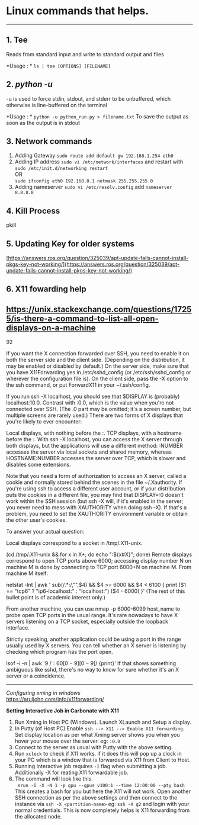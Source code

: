 # Linux commands that helps.
---
## 1. Tee
Reads from standard input and write to standard output and files

*Usage : *
``` ls | tee [OPTIONS] [FILENAME] ```

## 2. *python -u*
-u is used to force stdin, stdout, and stderr to be unbuffered, which otherwise is line-buffered on the terminal

*Usage : *
``` python -u python_run.py > filename.txt ```
To save the output as soon as the output is in stdout

## 3. Network commands

1. Adding Gateway
```sudo route add default gw 192.168.1.254 eth0```
2. Adding IP address
```sudo vi /etc/network/interfaces``` 
and restart with
``` sudo /etc/init.d/networking restart ```  
OR  
```sudo ifconfig eth0 192.168.0.1 netmask 255.255.255.0```
3. Adding nameserver
```sudo vi /etc/resolv.config```
add ```nameserver 8.8.8.8```

## 4. Kill Process
pkill

## 5. Updating Key for older systems

[https://answers.ros.org/question/325039/apt-update-fails-cannot-install-pkgs-key-not-working/](https://answers.ros.org/question/325039/apt-update-fails-cannot-install-pkgs-key-not-working/)
 
## 6. X11 fowarding help

https://unix.stackexchange.com/questions/17255/is-there-a-command-to-list-all-open-displays-on-a-machine
---
92

If you want the X connection forwarded over SSH, you need to enable it on both the server side and the client side. (Depending on the distribution, it may be enabled or disabled by default.) On the server side, make sure that you have X11Forwarding yes in /etc/sshd_config (or /etc/ssh/sshd_config or wherever the configuration file is). On the client side, pass the -X option to the ssh command, or put ForwardX11 in your ~/.ssh/config.

If you run ssh -X localhost, you should see that $DISPLAY is (probably) localhost:10.0. Contrast with :0.0, which is the value when you're not connected over SSH. (The .0 part may be omitted; it's a screen number, but multiple screens are rarely used.) There are two forms of X displays that you're likely to ever encounter:

Local displays, with nothing before the :.
TCP displays, with a hostname before the :.
With ssh -X localhost, you can access the X server through both displays, but the applications will use a different method: :NUMBER accesses the server via local sockets and shared memory, whereas HOSTNAME:NUMBER accesses the server over TCP, which is slower and disables some extensions.

Note that you need a form of authorization to access an X server, called a cookie and normally stored behind the scenes in the file ~/.Xauthority. If you're using ssh to access a different user account, or if your distribution puts the cookies in a different file, you may find that DISPLAY=:0 doesn't work within the SSH session (but ssh -X will, if it's enabled in the server; you never need to mess with XAUTHORITY when doing ssh -X). If that's a problem, you need to set the XAUTHORITY environment variable or obtain the other user's cookies.

To answer your actual question:

Local displays correspond to a socket in /tmp/.X11-unix.

(cd /tmp/.X11-unix && for x in X*; do echo ":${x#X}"; done)
Remote displays correspond to open TCP ports above 6000; accessing display number N on machine M is done by connecting to TCP port 6000+N on machine M. From machine M itself:

netstat -lnt | awk '
  sub(/.*:/,"",$4) && $4 >= 6000 && $4 < 6100 {
    print ($1 == "tcp6" ? "ip6-localhost:" : "localhost:") ($4 - 6000)
  }'
(The rest of this bullet point is of academic interest only.)

From another machine, you can use nmap -p 6000-6099 host_name to probe open TCP ports in the usual range. It's rare nowadays to have X servers listening on a TCP socket, especially outside the loopback interface.

Strictly speaking, another application could be using a port in the range usually used by X servers. You can tell whether an X server is listening by checking which program has the port open.

lsof -i -n | awk '$9 ~ /:60[0-9][0-9]$/ {print}'
If that shows something ambiguous like sshd, there's no way to know for sure whether it's an X server or a coincidence.

---

*Configuring xming in windows*  
https://aruljohn.com/info/x11forwarding/  

**Setting Interactive Job in Carbonate with X11**
1.  Run Xming in Host PC (Windows). Launch XLaunch and Setup a display.
2.  In Putty (of Host PC) Enable ```ssh --> X11 --> Enable X11 forwarding```. Set display location as per what Xming server shows you when you hover your mouse over the server. eg: ``` :0.0 ```
3.  Connect to the server as usual with Putty with the above setting.
4.  Run ```xclock``` to check if X11 works. if it does this will pop up a clock in your PC which is a window that is forwarded via X11 from Client to Host.
5.  Running Interactive job requires ```-I``` flag when submitting a job. Additionally -X for reating X11 forwardable job.
6.  The command will look like this  
``` srun -I -X -N 1 -p gpu --gpus v100:1 --time 12:00:00 --pty bash```  
This creates a bash for you but here the X11 will not work. Open another SSH connection as per the above settings and then connect to the instance via 
``` ssh -X <partition-name> ``` eg: ```ssh -X g2``` and login with your normal credentials. This is now completely helps is X11 forwarding from the allocated node.






